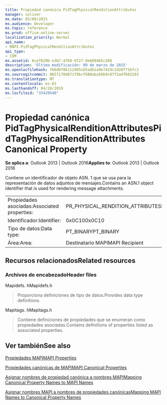 ```yaml
---
title: Propiedad canónica PidTagPhysicalRenditionAttributes
manager: soliver
ms.date: 03/09/2015
ms.audience: Developer
ms.topic: reference
ms.prod: office-online-server
localization_priority: Normal
api_name:
- MAPI.PidTagPhysicalRenditionAttributes
api_type:
- COM
ms.assetid: 6cef620b-e3b7-47b9-9727-8e609465c268
description: 'Última modificación: 09 de marzo de 2015'
ms.openlocfilehash: f66d0f06112d95cb5adb2a9e7419c1d20f71bfc2
ms.sourcegitcommit: 8657170d071f9bcf680aba50b9c07f2a4fb82283
ms.translationtype: MT
ms.contentlocale: es-ES
ms.lasthandoff: 04/28/2019
ms.locfileid: "33429540"
---
```

# <a name="pidtagphysicalrenditionattributes-canonical-property"></a><span data-ttu-id="bf5ac-103">Propiedad canónica PidTagPhysicalRenditionAttributes</span><span class="sxs-lookup"><span data-stu-id="bf5ac-103">PidTagPhysicalRenditionAttributes Canonical Property</span></span>

  
  
<span data-ttu-id="bf5ac-104">**Se aplica a**: Outlook 2013 | Outlook 2016</span><span class="sxs-lookup"><span data-stu-id="bf5ac-104">**Applies to**: Outlook 2013 | Outlook 2016</span></span> 
  
<span data-ttu-id="bf5ac-105">Contiene un identificador de objeto ASN. 1 que se usa para la representación de datos adjuntos de mensajes.</span><span class="sxs-lookup"><span data-stu-id="bf5ac-105">Contains an ASN.1 object identifier that is used for rendering message attachments.</span></span>
  
|||
|:-----|:-----|
|<span data-ttu-id="bf5ac-106">Propiedades asociadas:</span><span class="sxs-lookup"><span data-stu-id="bf5ac-106">Associated properties:</span></span>  <br/> |<span data-ttu-id="bf5ac-107">PR_PHYSICAL_RENDITION_ATTRIBUTES</span><span class="sxs-lookup"><span data-stu-id="bf5ac-107">PR_PHYSICAL_RENDITION_ATTRIBUTES</span></span>  <br/> |
|<span data-ttu-id="bf5ac-108">Identificador:</span><span class="sxs-lookup"><span data-stu-id="bf5ac-108">Identifier:</span></span>  <br/> |<span data-ttu-id="bf5ac-109">0x0C10</span><span class="sxs-lookup"><span data-stu-id="bf5ac-109">0x0C10</span></span>  <br/> |
|<span data-ttu-id="bf5ac-110">Tipo de datos:</span><span class="sxs-lookup"><span data-stu-id="bf5ac-110">Data type:</span></span>  <br/> |<span data-ttu-id="bf5ac-111">PT_BINARY</span><span class="sxs-lookup"><span data-stu-id="bf5ac-111">PT_BINARY</span></span>  <br/> |
|<span data-ttu-id="bf5ac-112">Área:</span><span class="sxs-lookup"><span data-stu-id="bf5ac-112">Area:</span></span>  <br/> |<span data-ttu-id="bf5ac-113">Destinatario MAPI</span><span class="sxs-lookup"><span data-stu-id="bf5ac-113">MAPI Recipient</span></span>  <br/> |
   
## <a name="related-resources"></a><span data-ttu-id="bf5ac-114">Recursos relacionados</span><span class="sxs-lookup"><span data-stu-id="bf5ac-114">Related resources</span></span>

### <a name="header-files"></a><span data-ttu-id="bf5ac-115">Archivos de encabezado</span><span class="sxs-lookup"><span data-stu-id="bf5ac-115">Header files</span></span>

<span data-ttu-id="bf5ac-116">Mapidefs. h</span><span class="sxs-lookup"><span data-stu-id="bf5ac-116">Mapidefs.h</span></span>
  
> <span data-ttu-id="bf5ac-117">Proporciona definiciones de tipo de datos.</span><span class="sxs-lookup"><span data-stu-id="bf5ac-117">Provides data type definitions.</span></span>
    
<span data-ttu-id="bf5ac-118">Mapitags. h</span><span class="sxs-lookup"><span data-stu-id="bf5ac-118">Mapitags.h</span></span>
  
> <span data-ttu-id="bf5ac-119">Contiene definiciones de propiedades que se enumeran como propiedades asociadas.</span><span class="sxs-lookup"><span data-stu-id="bf5ac-119">Contains definitions of properties listed as associated properties.</span></span>
    
## <a name="see-also"></a><span data-ttu-id="bf5ac-120">Ver también</span><span class="sxs-lookup"><span data-stu-id="bf5ac-120">See also</span></span>



[<span data-ttu-id="bf5ac-121">Propiedades MAPI</span><span class="sxs-lookup"><span data-stu-id="bf5ac-121">MAPI Properties</span></span>](mapi-properties.md)
  
[<span data-ttu-id="bf5ac-122">Propiedades canónicas de MAPI</span><span class="sxs-lookup"><span data-stu-id="bf5ac-122">MAPI Canonical Properties</span></span>](mapi-canonical-properties.md)
  
[<span data-ttu-id="bf5ac-123">Asignar nombres de propiedad canónica a nombres MAPI</span><span class="sxs-lookup"><span data-stu-id="bf5ac-123">Mapping Canonical Property Names to MAPI Names</span></span>](mapping-canonical-property-names-to-mapi-names.md)
  
[<span data-ttu-id="bf5ac-124">Asignar nombres MAPI a nombres de propiedades canónicas</span><span class="sxs-lookup"><span data-stu-id="bf5ac-124">Mapping MAPI Names to Canonical Property Names</span></span>](mapping-mapi-names-to-canonical-property-names.md)

